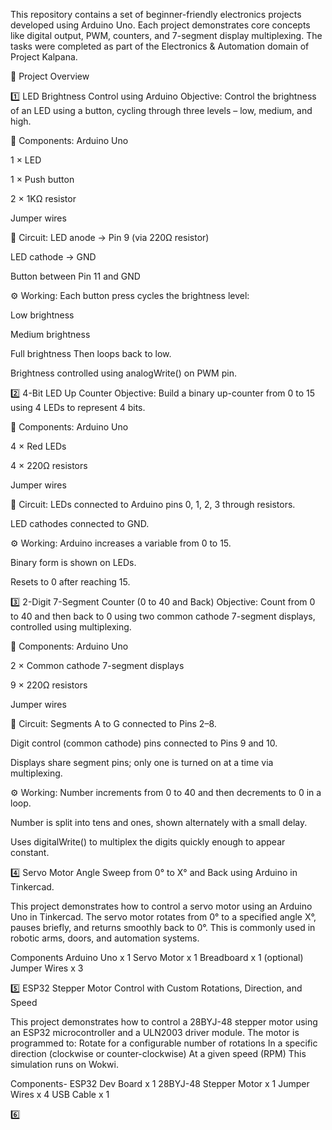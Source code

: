 This repository contains a set of beginner-friendly electronics projects developed using Arduino Uno. Each project demonstrates core concepts like digital output, PWM, counters, and 7-segment display multiplexing. The tasks were completed as part of the Electronics & Automation domain of Project Kalpana.

📁 Project Overview


1️⃣ LED Brightness Control using Arduino
Objective: Control the brightness of an LED using a button, cycling through three levels – low, medium, and high.

🔩 Components:
Arduino Uno

1 × LED

1 × Push button

2 × 1KΩ resistor

Jumper wires

🔌 Circuit:
LED anode → Pin 9 (via 220Ω resistor)

LED cathode → GND

Button between Pin 11 and GND

⚙️ Working:
Each button press cycles the brightness level:

Low brightness

Medium brightness

Full brightness
Then loops back to low.

Brightness controlled using analogWrite() on PWM pin.


2️⃣ 4-Bit LED Up Counter
Objective: Build a binary up-counter from 0 to 15 using 4 LEDs to represent 4 bits.

🔩 Components:
Arduino Uno

4 × Red LEDs

4 × 220Ω resistors

Jumper wires

🔌 Circuit:
LEDs connected to Arduino pins 0, 1, 2, 3 through resistors.

LED cathodes connected to GND.

⚙️ Working:
Arduino increases a variable from 0 to 15.

Binary form is shown on LEDs.

Resets to 0 after reaching 15.


3️⃣ 2-Digit 7-Segment Counter (0 to 40 and Back)
Objective: Count from 0 to 40 and then back to 0 using two common cathode 7-segment displays, controlled using multiplexing.

🔩 Components:
Arduino Uno

2 × Common cathode 7-segment displays

9 × 220Ω resistors

Jumper wires

🔌 Circuit:
Segments A to G connected to Pins 2–8.

Digit control (common cathode) pins connected to Pins 9 and 10.

Displays share segment pins; only one is turned on at a time via multiplexing.

⚙️ Working:
Number increments from 0 to 40 and then decrements to 0 in a loop.

Number is split into tens and ones, shown alternately with a small delay.

Uses digitalWrite() to multiplex the digits quickly enough to appear constant.


4️⃣ Servo Motor Angle Sweep from 0° to X° and Back using Arduino in Tinkercad.

This project demonstrates how to control a servo motor using an Arduino Uno in Tinkercad. The servo motor rotates from 0° to a specified angle X°, pauses briefly, and returns smoothly back to 0°. This is commonly used in robotic arms, doors, and automation systems.

Components
Arduino Uno x	1
Servo Motor	x 1
Breadboard	x 1 (optional)
Jumper Wires	x 3


5️⃣ ESP32 Stepper Motor Control with Custom Rotations, Direction, and Speed

This project demonstrates how to control a 28BYJ-48 stepper motor using an ESP32 microcontroller and a ULN2003 driver module. The motor is programmed to: Rotate for a configurable number of rotations In a specific direction (clockwise or counter-clockwise) At a given speed (RPM) This simulation runs on Wokwi.

Components-
ESP32 Dev Board x 1
28BYJ-48 Stepper Motor x 1
Jumper Wires x 4
USB Cable x 1

6️⃣ 
     

